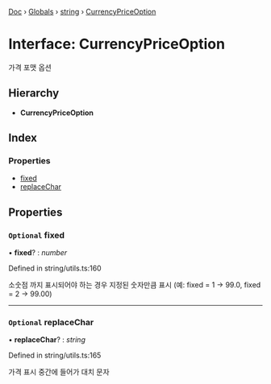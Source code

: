 [Doc](../README.md) › [Globals](../globals.md) › [string](../modules/string.md) › [CurrencyPriceOption](string.currencypriceoption.md)

# Interface: CurrencyPriceOption

가격 포맷 옵션

## Hierarchy

* **CurrencyPriceOption**

## Index

### Properties

* [fixed](string.currencypriceoption.md#optional-fixed)
* [replaceChar](string.currencypriceoption.md#optional-replacechar)

## Properties

### `Optional` fixed

• **fixed**? : *number*

Defined in string/utils.ts:160

소숫점 까지 표시되어야 하는 경우 지정된 숫자만큼 표시
(예: fixed = 1 -> 99.0, fixed = 2 -> 99.00)

___

### `Optional` replaceChar

• **replaceChar**? : *string*

Defined in string/utils.ts:165

가격 표시 중간에 들어가 대치 문자
